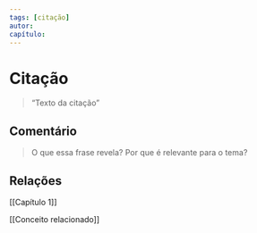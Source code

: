 ```yaml
---
tags: [citação]
autor: 
capítulo: 
---
```


# Citação

> “Texto da citação”

## Comentário

> O que essa frase revela?
> Por que é relevante para o tema?

## Relações

[[Capítulo 1]]

[[Conceito relacionado]]
